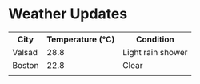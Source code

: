 # Weather Updates

<!-- WEATHER-UPDATE-START -->
<table><tr><th>City</th><th>Temperature (°C)</th><th>Condition</th></tr><tr><td>Valsad</td><td>28.8</td><td>Light rain shower</td></tr><tr><td>Boston</td><td>22.8</td><td>Clear</td></tr><tr><td></td><td></td><td></td></tr></table>
<!-- WEATHER-UPDATE-END -->
